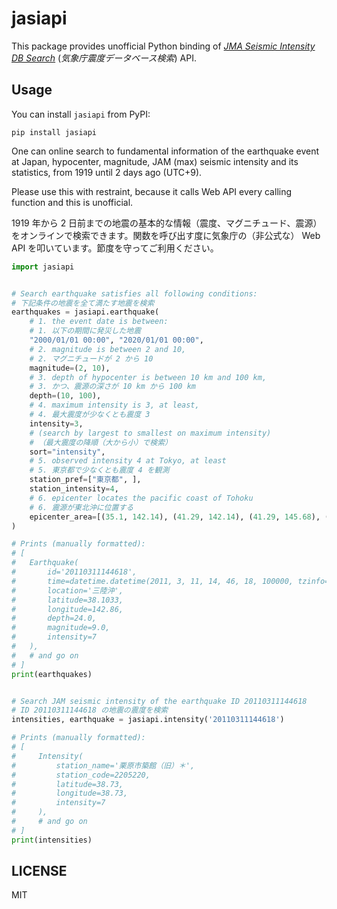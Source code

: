 # jasiapi

This package provides unofficial Python binding of *[JMA Seismic Intensity DB Search][SIDB]*
(*気象庁震度データベース検索*) API.

[SIDB]: https://www.data.jma.go.jp/svd/eqdb/data/shindo/index.php

## Usage

You can install `jasiapi` from PyPI:

```shell
pip install jasiapi
```

One can online search to fundamental information of the earthquake event at Japan,
hypocenter, magnitude, JAM (max) seismic intensity and its statistics,
from 1919 until 2 days ago (UTC+9).

Please use this with restraint,
because it calls Web API every calling function and this is unofficial.

1919 年から 2 日前までの地震の基本的な情報（震度、マグニチュード、震源）をオンラインで検索できます。関数を呼び出す度に気象庁の（非公式な）
Web API を叩いています。節度を守ってご利用ください。

```python
import jasiapi


# Search earthquake satisfies all following conditions:
# 下記条件の地震を全て満たす地震を検索
earthquakes = jasiapi.earthquake(
    # 1. the event date is between:
    # 1. 以下の期間に発災した地震
    "2000/01/01 00:00", "2020/01/01 00:00",
    # 2. magnitude is between 2 and 10,
    # 2. マグニチュードが 2 から 10 
    magnitude=(2, 10),
    # 3. depth of hypocenter is between 10 km and 100 km,
    # 3. かつ、震源の深さが 10 km から 100 km 
    depth=(10, 100),
    # 4. maximum intensity is 3, at least,
    # 4. 最大震度が少なくとも震度 3
    intensity=3,
    # (search by largest to smallest on maximum intensity)
    # （最大震度の降順（大から小）で検索）
    sort="intensity",
    # 5. observed intensity 4 at Tokyo, at least
    # 5. 東京都で少なくとも震度 4 を観測
    station_pref=["東京都", ],
    station_intensity=4,
    # 6. epicenter locates the pacific coast of Tohoku
    # 6. 震源が東北沖に位置する
    epicenter_area=[(35.1, 142.14), (41.29, 142.14), (41.29, 145.68), (35.1, 145.68)],
)

# Prints (manually formatted):
# [
#   Earthquake(
#       id='20110311144618',
#       time=datetime.datetime(2011, 3, 11, 14, 46, 18, 100000, tzinfo=UTC+9),
#       location='三陸沖',
#       latitude=38.1033,
#       longitude=142.86,
#       depth=24.0,
#       magnitude=9.0,
#       intensity=7
#   ),
#   # and go on
# ]
print(earthquakes)


# Search JAM seismic intensity of the earthquake ID 20110311144618
# ID 20110311144618 の地震の震度を検索
intensities, earthquake = jasiapi.intensity('20110311144618')

# Prints (manually formatted):
# [
#     Intensity(
#         station_name='栗原市築館（旧）＊',
#         station_code=2205220,
#         latitude=38.73,
#         longitude=38.73,
#         intensity=7
#     ),
#     # and go on
# ]
print(intensities)
```

## LICENSE

MIT
